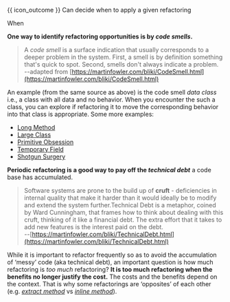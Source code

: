 <span id="prereqs"></span>

<span id="outcomes">{{ icon_outcome }} Can decide when to apply a given refactoring</span>

<span id="title">When</span>

<div id="body">

**One way to identify refactoring opportunities is by _code smells_.**

> A _code smell_ is a surface indication that usually corresponds to a deeper problem in the system.
> First, a smell is by definition something that's quick to spot. Second, smells don't always indicate a problem.<br>
> --adapted from [https://martinfowler.com/bliki/CodeSmell.html](https://martinfowler.com/bliki/CodeSmell.html)

An example (from the same source as above) is the code smell _data class_ i.e., a class with all data and no behavior. When you encounter the such a class, you can explore if refactoring it to move the corresponding behavior into that class is appropriate. Some more examples:
* [Long Method](https://refactoring.guru/smells/long-method)
* [Large Class](https://refactoring.guru/smells/large-class)
* [Primitive Obsession](https://refactoring.guru/smells/primitive-obsession)
* [Temporary Field](https://refactoring.guru/smells/temporary-field)
* [Shotgun Surgery](https://refactoring.guru/smells/shotgun-surgery)

**Periodic refactoring is a good way to pay off the _technical debt_** a code base has accumulated.

> Software systems are prone to the build up of **cruft** - deficiencies in internal quality that make it harder than it would ideally be to modify and extend the system further.Technical Debt is a metaphor, coined by Ward Cunningham, that frames how to think about dealing with this cruft, thinking of it like a financial debt. The extra effort that it takes to add new features is the interest paid on the debt.<br>
> --[https://martinfowler.com/bliki/TechnicalDebt.html](https://martinfowler.com/bliki/TechnicalDebt.html)

While it is important to refactor frequently so as to avoid the accumulation of ‘messy’ code (aka technical debt), an important question is how much refactoring is _too much_ refactoring? **It is too much refactoring when the benefits no longer justify the cost.** The costs and the benefits depend on the context. That is why some refactorings are ‘opposites’ of each other (e.g. [_extract method_](https://refactoring.com/catalog/extractMethod.html) vs [_inline method_](https://refactoring.com/catalog/inlineMethod.html)).

</div>

<div id="extras">

<include src="resourcesPanel.md" boilerplate/><include src="exercisesPanel.md" boilerplate/>
</div>
